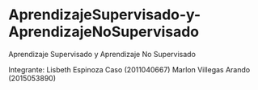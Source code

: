 # AprendizajeSupervisado-y-AprendizajeNoSupervisado
Aprendizaje Supervisado y Aprendizaje No Supervisado

Integrante:
Lisbeth Espinoza Caso (2011040667)
Marlon Villegas Arando (2015053890)
